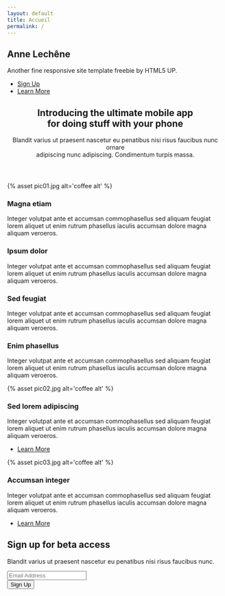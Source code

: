 ```yaml
---
layout: default
title: Accueil
permalink: /
---
```



<section id="banner">
    <h2>Anne Lechêne</h2>
    <p>Another fine responsive site template freebie by HTML5 UP.</p>
    <ul class="actions special">
        <li><a href="#" class="button primary">Sign Up</a></li>
        <li><a href="#" class="button">Learn More</a></li>
    </ul>
</section>

<!-- Main -->
<section id="main" class="container">
    <section class="box special">
        <header class="major">
            <h2>Introducing the ultimate mobile app
            <br />
            for doing stuff with your phone</h2>
            <p>Blandit varius ut praesent nascetur eu penatibus nisi risus faucibus nunc ornare<br />
            adipiscing nunc adipiscing. Condimentum turpis massa.</p>
        </header>
        <span class="image featured">
        {% asset pic01.jpg alt='coffee alt' %}
        </span>
    </section>
    <section class="box special features">
        <div class="features-row">
            <section>
                <span class="icon major fa-bolt accent2"></span>
                <h3>Magna etiam</h3>
                <p>Integer volutpat ante et accumsan commophasellus sed aliquam feugiat lorem aliquet ut enim rutrum phasellus iaculis accumsan dolore magna aliquam veroeros.</p>
            </section>
            <section>
                <span class="icon major fa-area-chart accent3"></span>
                <h3>Ipsum dolor</h3>
                <p>Integer volutpat ante et accumsan commophasellus sed aliquam feugiat lorem aliquet ut enim rutrum phasellus iaculis accumsan dolore magna aliquam veroeros.</p>
            </section>
        </div>
        <div class="features-row">
            <section>
                <span class="icon major fa-cloud accent4"></span>
                <h3>Sed feugiat</h3>
                <p>Integer volutpat ante et accumsan commophasellus sed aliquam feugiat lorem aliquet ut enim rutrum phasellus iaculis accumsan dolore magna aliquam veroeros.</p>
            </section>
            <section>
                <span class="icon major fa-lock accent5"></span>
                <h3>Enim phasellus</h3>
                <p>Integer volutpat ante et accumsan commophasellus sed aliquam feugiat lorem aliquet ut enim rutrum phasellus iaculis accumsan dolore magna aliquam veroeros.</p>
            </section>
        </div>
    </section>
    <div class="row">
        <div class="col-6 col-12-narrower">
            <section class="box special">
                <span class="image featured">{% asset pic02.jpg alt='coffee alt' %}</span>
                <h3>Sed lorem adipiscing</h3>
                <p>Integer volutpat ante et accumsan commophasellus sed aliquam feugiat lorem aliquet ut enim rutrum phasellus iaculis accumsan dolore magna aliquam veroeros.</p>
                <ul class="actions special">
                    <li><a href="#" class="button alt">Learn More</a></li>
                </ul>
            </section>
        </div>
        <div class="col-6 col-12-narrower">
            <section class="box special">
                <span class="image featured">{% asset pic03.jpg alt='coffee alt' %}</span>
                <h3>Accumsan integer</h3>
                <p>Integer volutpat ante et accumsan commophasellus sed aliquam feugiat lorem aliquet ut enim rutrum phasellus iaculis accumsan dolore magna aliquam veroeros.</p>
                <ul class="actions special">
                    <li><a href="#" class="button alt">Learn More</a></li>
                </ul>
            </section>
        </div>
    </div>

</section>

<!-- CTA -->
<section id="cta">
    <h2>Sign up for beta access</h2>
    <p>Blandit varius ut praesent nascetur eu penatibus nisi risus faucibus nunc.</p>
    <form>
        <div class="row gtr-50 gtr-uniform">
            <div class="col-8 col-12-mobilep">
                <input type="email" name="email" id="email" placeholder="Email Address" />
            </div>
            <div class="col-4 col-12-mobilep">
                <input type="submit" value="Sign Up" class="fit" />
            </div>
        </div>
    </form>

</section>

<!-- {% asset fanions.jpg @magick:2x @magick:quality=50 magick:resize="300" alt='This is my alt' %}
{% asset fanions.jpg @magick:2x magick:crop="200x300+0+0" magick:gravity="center"  alt='This is my alt' %}
{% asset fanions.jpg @magick:2x magick:crop="200x300+0+0" magick:gravity="center" magick:compress="jpeg" magick:quality="80"  alt='This is my alt' %}
<br>


{% asset coffee01.jpg alt='coffee alt'
    srcset:width="800" 
    srcset:width="600"
    srcset:width="400"
      %} -->
